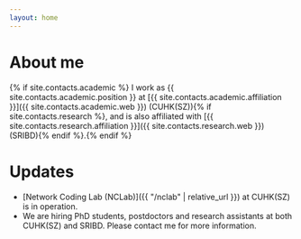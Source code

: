 ```yaml
---
layout: home
---
```

# About me

{% if site.contacts.academic %}
I work as {{ site.contacts.academic.position }} at [{{ site.contacts.academic.affiliation }}]({{ site.contacts.academic.web }}) (CUHK(SZ)){% if site.contacts.research %}, and is also affiliated with [{{ site.contacts.research.affiliation }}]({{ site.contacts.research.web }}) (SRIBD){% endif %}.{% endif %}

# Updates
- [Network Coding Lab (NCLab)]({{ "/nclab" | relative_url }}) at CUHK(SZ) is in operation.
- We are hiring PhD students, postdoctors and research assistants at both CUHK(SZ) and SRIBD. Please contact me for more information.

<!-- # Teaching


# Research -->
